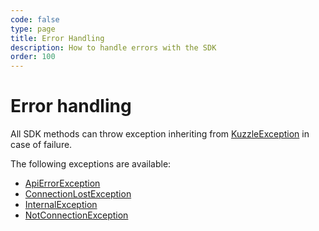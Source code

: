 ```yaml
---
code: false
type: page
title: Error Handling
description: How to handle errors with the SDK
order: 100
---
```


# Error handling

All SDK methods can throw exception inheriting from [KuzzleException](/sdk/csharp/1/exceptions/kuzzle-exception) in case of failure.

The following exceptions are available:
  - [ApiErrorException](/sdk/csharp/1/exceptions/api-error-exception)
  - [ConnectionLostException](/sdk/csharp/1/exceptions/connection-lost-exception)
  - [InternalException](/sdk/csharp/1/exceptions/internal-exception)
  - [NotConnectionException](/sdk/csharp/1/exceptions/not-connected-exception)
